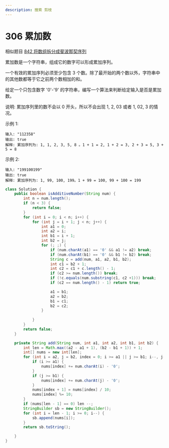 ```yaml
---
description: 搜索 剪枝
---
```


# 306 累加数

相似题目 [842 将数组拆分成斐波那契序列](https://leetcode-cn.com/problems/split-array-into-fibonacci-sequence/)

  
累加数是一个字符串，组成它的数字可以形成累加序列。

一个有效的累加序列必须至少包含 3 个数。除了最开始的两个数以外，字符串中的其他数都等于它之前两个数相加的和。

给定一个只包含数字 '0'-'9' 的字符串，编写一个算法来判断给定输入是否是累加数。

说明: 累加序列里的数不会以 0 开头，所以不会出现 1, 2, 03 或者 1, 02, 3 的情况。

示例 1:

```text
输入: "112358" 
输出: true 
解释: 累加序列为: 1, 1, 2, 3, 5, 8 。1 + 1 = 2, 1 + 2 = 3, 2 + 3 = 5, 3 + 5 = 8 
```

示例 2:

```text
输入: "199100199" 
输出: true 
解释: 累加序列为: 1, 99, 100, 199。1 + 99 = 100, 99 + 100 = 199
```

```java
class Solution {
    public boolean isAdditiveNumber(String num) {
        int n = num.length();
        if (n < 3) {
            return false;
        }
        for (int i = 0; i < n; i++) {
            for (int j = i + 1; j < n; j++) {
                int a1 = 0;
                int a2 = i;
                int b1 = i + 1;
                int b2 = j;
                for (; ;) {
                    if (num.charAt(a1) == '0' && a1 != a2) break;
                    if (num.charAt(b1) == '0' && b1 != b2) break;
                    String c = add(num, a1, a2, b1, b2);
                    int c1 = b2 + 1;
                    int c2 = c1 + c.length() - 1;
                    if (c2 >= num.length()) break;
                    if (!c.equals(num.substring(c1, c2 +1))) break;
                    if (c2 == num.length() - 1) return true;

                    a1 = b1;
                    a2 = b2;
                    b1 = c1;
                    b2 = c2;
                }
         
            }
        }
        return false;
    }

    private String add(String num, int a1, int a2, int b1, int b2) {
        int len = Math.max((a2 - a1 + 1), (b2 - b1 + 1)) + 1;
        int[] nums = new int[len];
        for (int i = a2, j = b2, index = 0; i >= a1 || j >= b1; i--, j--, index ++) {
            if (i >= a1) {
                nums[index] += num.charAt(i) - '0';
            }
            if (j >= b1) {
                nums[index] += num.charAt(j) - '0';
            }
            nums[index + 1] = nums[index] / 10;
            nums[index] %= 10;
        }
        if (nums[len - 1] == 0) len --;
        StringBuilder sb = new StringBuilder();
        for (int i = len - 1; i >= 0; i--) {
            sb.append(nums[i]);
        }
        return sb.toString();

    }
}
```



